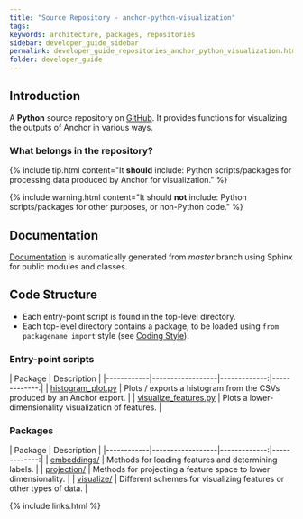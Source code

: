 ```yaml
---
title: "Source Repository - anchor-python-visualization"
tags:
keywords: architecture, packages, repositories
sidebar: developer_guide_sidebar
permalink: developer_guide_repositories_anchor_python_visualization.html
folder: developer_guide
---
```


## Introduction

A **Python** source repository on [GitHub](https://www.anchoranalysis.org/anchor-python-visualization/). It provides functions for visualizing the outputs of Anchor in various ways.

### What belongs in the repository?

{% include tip.html content="It **should** include: Python scripts/packages for processing data produced by Anchor for visualization." %}

{% include warning.html content="It should **not** include: Python scripts/packages for other purposes, or non-Python code." %}

## Documentation

[Documentation](https://www.anchoranalysis.org/anchor-python-visualization/) is automatically generated from *master* branch using Sphinx for public modules and classes.

## Code Structure

- Each entry-point script is found in the top-level directory.
- Each top-level directory contains a package, to be loaded using `from packagename import` style (see [Coding Style](/developer_guide_architecture_coding_style.html#python)).

### Entry-point scripts

| Package | Description  |
|------------|------------------|-------------:|-------------:|
| [histogram_plot.py](https://github.com/anchoranalysis/anchor-python-visualization/blob/master/src/anchor_python_visualization/histogram_plot.py) | Plots / exports a histogram from the CSVs produced by an Anchor export. |
| [visualize_features.py](https://github.com/anchoranalysis/anchor-python-visualization/blob/master/src/anchor_python_visualization/visualize_features.py) | Plots a lower-dimensionality visualization of features. |

### Packages

| Package | Description  |
|------------|------------------|-------------:|-------------:|
| [embeddings/](https://github.com/anchoranalysis/anchor-python-visualization/tree/master/src/anchor_python_visualization/embeddings) | Methods for loading features and determining labels. |
| [projection/](https://github.com/anchoranalysis/anchor-python-visualization/tree/master/src/anchor_python_visualization/projection) | Methods for projecting a feature space to lower dimensionality. |
| [visualize/](https://github.com/anchoranalysis/anchor-python-visualization/tree/master/src/anchor_python_visualization/visualize) | Different schemes for visualizing features or other types of data. |

{% include links.html %}
